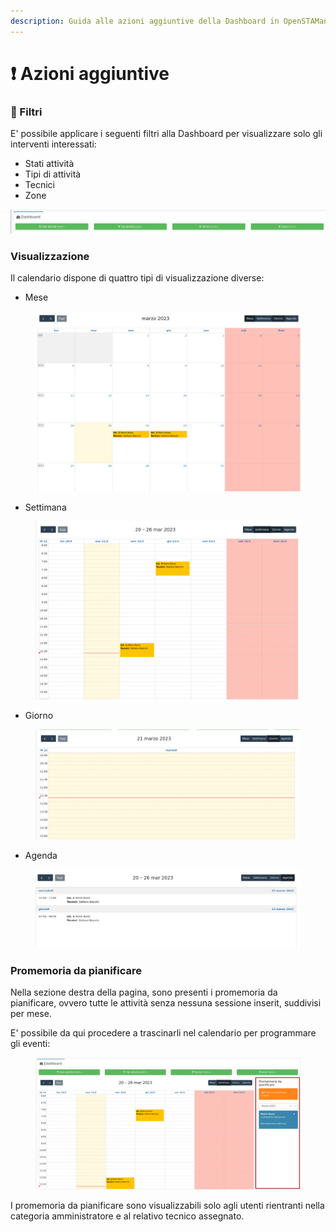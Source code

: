 ```yaml
---
description: Guida alle azioni aggiuntive della Dashboard in OpenSTAManager
---
```


# ❗ Azioni aggiuntive

### 🔦 Filtri

E' possibile applicare i seguenti filtri alla Dashboard per visualizzare solo gli interventi interessati:

* Stati attività
* Tipi di attività
* Tecnici
* Zone

![](<../../../.gitbook/assets/immagine (364).png>)

### Visualizzazione

Il calendario dispone di quattro tipi di visualizzazione diverse:

* Mese

<figure><img src="../../../.gitbook/assets/immagine (135).png" alt=""><figcaption></figcaption></figure>

* Settimana

<figure><img src="../../../.gitbook/assets/immagine (527).png" alt=""><figcaption></figcaption></figure>

* Giorno

<figure><img src="../../../.gitbook/assets/immagine (230).png" alt=""><figcaption></figcaption></figure>

* Agenda

<figure><img src="../../../.gitbook/assets/immagine (122).png" alt=""><figcaption></figcaption></figure>

### Promemoria da pianificare

Nella sezione destra della pagina, sono presenti i promemoria da pianificare, ovvero tutte le attività senza nessuna sessione inserit, suddivisi per mese.

E' possibile da qui procedere a trascinarli nel calendario per programmare gli eventi:

<figure><img src="../../../.gitbook/assets/immagine (249).png" alt=""><figcaption></figcaption></figure>

I promemoria da pianificare sono visualizzabili solo agli utenti rientranti nella categoria amministratore e al relativo tecnico assegnato.
